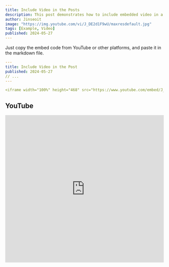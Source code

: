 ```yaml
---
title: Include Video in the Posts
description: This post demonstrates how to include embedded video in a blog post.
author: Jinseoit
image: "https://img.youtube.com/vi/J_DE2d1F9wU/maxresdefault.jpg"
tags: [Example, Video]
published: 2024-05-27
---
```


Just copy the embed code from YouTube or other platforms, and paste it in the markdown file.

```yaml
---
title: Include Video in the Post
published: 2024-05-27
// ...
---

<iframe width="100%" height="468" src="https://www.youtube.com/embed/J_DE2d1F9wU?list=RDJ_DE2d1F9wU&start_radio=1" title="YouTube video player" frameborder="0" allowfullscreen></iframe>
```

## YouTube

<iframe width="100%" height="468" src="https://www.youtube.com/embed/J_DE2d1F9wU?list=RDJ_DE2d1F9wU&start_radio=1" title="YouTube video player" frameborder="0" allow="accelerometer; autoplay; clipboard-write; encrypted-media; gyroscope; picture-in-picture; web-share" allowfullscreen></iframe>
